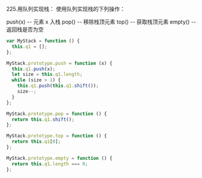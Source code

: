 225.用队列实现栈：
使用队列实现栈的下列操作：

push(x) -- 元素 x 入栈
pop() -- 移除栈顶元素
top() -- 获取栈顶元素
empty() -- 返回栈是否为空

```js
var MyStack = function () {
  this.q1 = [];
};

MyStack.prototype.push = function (x) {
  this.q1.push(x);
  let size = this.q1.length;
  while (size > 1) {
    this.q1.push(this.q1.shift());
    size--;
  }
};

MyStack.prototype.pop = function () {
  return this.q1.shift();
};

MyStack.prototype.top = function () {
  return this.q1[0];
};

MyStack.prototype.empty = function () {
  return this.q1.length === 0;
};
```
